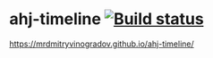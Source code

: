 # ahj-timeline [![Build status](https://ci.appveyor.com/api/projects/status/fx5hciyk9cvixlod?svg=true)](https://ci.appveyor.com/project/MrDmitryVinogradov/ahj-timeline)


https://mrdmitryvinogradov.github.io/ahj-timeline/